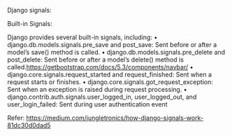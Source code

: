 Django signals:

Built-in Signals:



Django provides several built-in signals, including:
    • django.db.models.signals.pre_save and post_save: Sent before or after a model’s save() method is called.
    • django.db.models.signals.pre_delete and post_delete: Sent before or after a model’s delete() method is called.https://getbootstrap.com/docs/5.3/components/navbar/
    • django.core.signals.request_started and request_finished: Sent when a request starts or finishes.
    • django.core.signals.got_request_exception: Sent when an exception is raised during request processing.
    • django.contrib.auth.signals.user_logged_in, user_logged_out, and user_login_failed: Sent during user authentication event



    
Refer:
https://medium.com/jungletronics/how-django-signals-work-81dc30d0dad5
